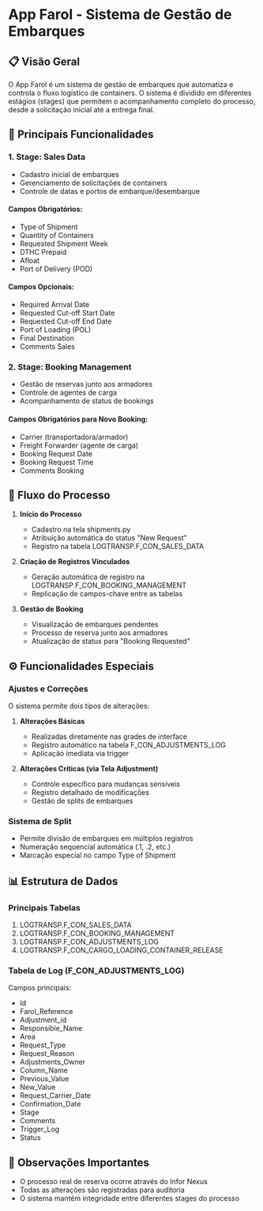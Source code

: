 # App Farol - Sistema de Gestão de Embarques

## 📋 Visão Geral
O App Farol é um sistema de gestão de embarques que automatiza e controla o fluxo logístico de containers. O sistema é dividido em diferentes estágios (stages) que permitem o acompanhamento completo do processo, desde a solicitação inicial até a entrega final.

## 🚢 Principais Funcionalidades

### 1. Stage: Sales Data
- Cadastro inicial de embarques
- Gerenciamento de solicitações de containers
- Controle de datas e portos de embarque/desembarque

#### Campos Obrigatórios:
- Type of Shipment
- Quantity of Containers
- Requested Shipment Week
- DTHC Prepaid
- Afloat
- Port of Delivery (POD)

#### Campos Opcionais:
- Required Arrival Date
- Requested Cut-off Start Date
- Requested Cut-off End Date
- Port of Loading (POL)
- Final Destination
- Comments Sales

### 2. Stage: Booking Management
- Gestão de reservas junto aos armadores
- Controle de agentes de carga
- Acompanhamento de status de bookings

#### Campos Obrigatórios para Novo Booking:
- Carrier (transportadora/armador)
- Freight Forwarder (agente de carga)
- Booking Request Date
- Booking Request Time
- Comments Booking

## 🔄 Fluxo do Processo

1. **Início do Processo**
   - Cadastro na tela shipments.py
   - Atribuição automática do status "New Request"
   - Registro na tabela LOGTRANSP.F_CON_SALES_DATA

2. **Criação de Registros Vinculados**
   - Geração automática de registro na LOGTRANSP.F_CON_BOOKING_MANAGEMENT
   - Replicação de campos-chave entre as tabelas

3. **Gestão de Booking**
   - Visualização de embarques pendentes
   - Processo de reserva junto aos armadores
   - Atualização de status para "Booking Requested"

## ⚙️ Funcionalidades Especiais

### Ajustes e Correções
O sistema permite dois tipos de alterações:

1. **Alterações Básicas**
   - Realizadas diretamente nas grades de interface
   - Registro automático na tabela F_CON_ADJUSTMENTS_LOG
   - Aplicação imediata via trigger

2. **Alterações Críticas (via Tela Adjustment)**
   - Controle específico para mudanças sensíveis
   - Registro detalhado de modificações
   - Gestão de splits de embarques

### Sistema de Split
- Permite divisão de embarques em múltiplos registros
- Numeração sequencial automática (.1, .2, etc.)
- Marcação especial no campo Type of Shipment

## 📊 Estrutura de Dados

### Principais Tabelas
1. LOGTRANSP.F_CON_SALES_DATA
2. LOGTRANSP.F_CON_BOOKING_MANAGEMENT
3. LOGTRANSP.F_CON_ADJUSTMENTS_LOG
4. LOGTRANSP.F_CON_CARGO_LOADING_CONTAINER_RELEASE

### Tabela de Log (F_CON_ADJUSTMENTS_LOG)
Campos principais:
- Id
- Farol_Reference
- Adjustment_id
- Responsible_Name
- Area
- Request_Type
- Request_Reason
- Adjustments_Owner
- Column_Name
- Previous_Value
- New_Value
- Request_Carrier_Date
- Confirmation_Date
- Stage
- Comments
- Trigger_Log
- Status

## 📝 Observações Importantes
- O processo real de reserva ocorre através do Infor Nexus
- Todas as alterações são registradas para auditoria
- O sistema mantém integridade entre diferentes stages do processo

